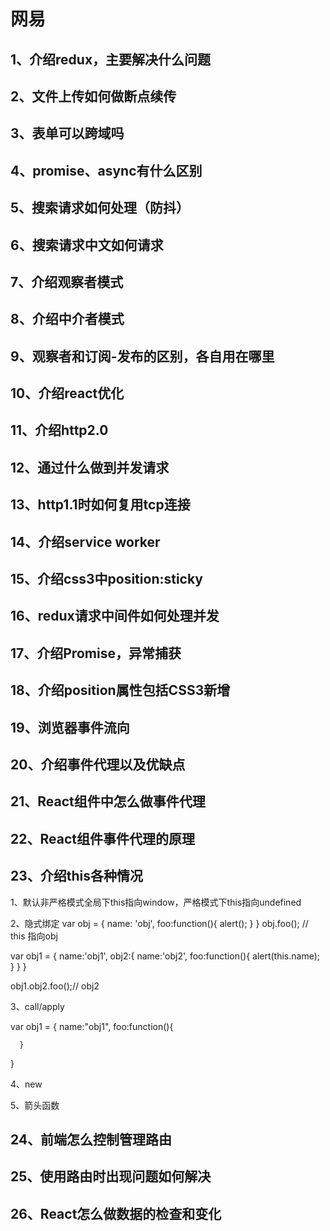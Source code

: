 # 网易

## 1、介绍redux，主要解决什么问题
	 
## 2、文件上传如何做断点续传
	 
## 3、表单可以跨域吗
	 
## 4、promise、async有什么区别
	 
## 5、搜索请求如何处理（防抖）
	 
## 6、搜索请求中文如何请求
	 
## 7、介绍观察者模式
	 
## 8、介绍中介者模式
	 
## 9、观察者和订阅-发布的区别，各自用在哪里
	 
## 10、介绍react优化
	 
## 11、介绍http2.0
	 
## 12、通过什么做到并发请求
	 
## 13、http1.1时如何复用tcp连接
	 
## 14、介绍service worker
	 
## 15、介绍css3中position:sticky
	 
## 16、redux请求中间件如何处理并发
	 
## 17、介绍Promise，异常捕获
	 
## 18、介绍position属性包括CSS3新增
	 
## 19、浏览器事件流向
	 
## 20、介绍事件代理以及优缺点
	 
## 21、React组件中怎么做事件代理
	 
## 22、React组件事件代理的原理
	 
## 23、介绍this各种情况
  1、默认非严格模式全局下this指向window，严格模式下this指向undefined

  2、隐式绑定
  var obj = {
      name: 'obj',
      foo:function(){
          alert();
      }
  }
  obj.foo(); // this 指向obj

  var obj1 = {
      name:'obj1',
      obj2:{
          name:'obj2',
            foo:function(){
            alert(this.name);
        }
      }
  }

  obj1.obj2.foo();// obj2


 3、call/apply

  var obj1 = {
      name:"obj1",
      foo:function(){
          
      }
  }

  4、new


  5、箭头函数

	 
## 24、前端怎么控制管理路由
	 
## 25、使用路由时出现问题如何解决
	 
## 26、React怎么做数据的检查和变化

